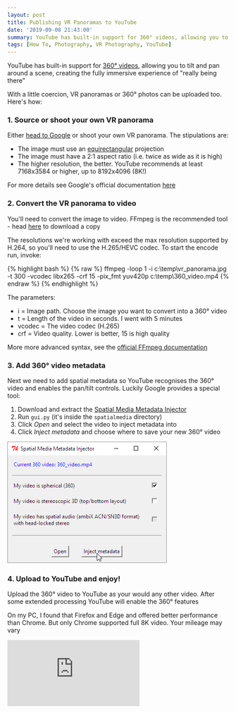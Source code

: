 ```yaml
---
layout: post
title: Publishing VR Panoramas to YouTube
date: '2019-09-08 21:43:00'
summary: YouTube has built-in support for 360° videos, allowing you to tilt and pan around a scene, creating the fully immersive experience of “really being there” ...
tags: [How To, Photography, VR Photography, YouTube]
---
```


YouTube has built-in support for <a href="https://creatoracademy.youtube.com/page/lesson/spherical-video#strategies-zippy-link-1" target="_blank">360° videos</a>, allowing you to tilt and pan around a scene, creating the fully immersive experience of "really being there"

With a little coercion, VR panoramas or 360° photos can be uploaded too. Here's how:

### 1. Source or shoot your own VR panorama

Either <a href="https://www.google.co.uk/search?q=equirectangular+vr+photo&rlz=1CDGOYI_enGB653GB654&hl=en-GB&prmd=ivn&source=lnms&tbm=isch&sa=X&ved=0ahUKEwiMi6_uptLPAhXFECwKHYiRDOAQ_AUIBygB&biw=414&bih=660" target="_blank">head to Google</a> or shoot your own VR panorama. The stipulations are:

* The image must use an <a href="https://en.wikipedia.org/wiki/Equirectangular_projection" target="_blank">equirectangular</a> projection
* The image must have a 2:1 aspect ratio (i.e. twice as wide as it is high)
* The higher resolution, the better. YouTube recommends at least 7168x3584 or higher, up to 8192x4096 (8K!)

For more details see Google's official documentation <a href="https://support.google.com/youtube/answer/6178631?hl=en" target="_blank">here</a>

### 2. Convert the VR panorama to video

You'll need to convert the image to video. FFmpeg is the recommended tool - head <a href="https://ffmpeg.org/download.html" target="_blank">here</a> to download a copy

The resolutions we're working with exceed the max resolution supported by H.264, so you'll need to use the H.265/HEVC codec. To start the encode run, invoke:

{% highlight bash %}
{% raw %}
ffmpeg -loop 1 -i c:\temp\vr_panorama.jpg -t 300 -vcodec libx265 -crf 15 -pix_fmt yuv420p c:\temp\360_video.mp4
{% endraw %}
{% endhighlight %}

The parameters:

* i = Image path. Choose the image you want to convert into a 360° video
* t = Length of the video in seconds. I went with 5 minutes
* vcodec = The video codec (H.265)
* crf = Video quality. Lower is better, 15 is high quality 

More more advanced syntax, see the <a href="https://ffmpeg.org/ffmpeg-all.html#image2-1" target="_blank">official FFmpeg documentation</a>

### 3. Add 360° video metadata 
	
Next we need to add spatial metadata so YouTube recognises the 360° video and enables the pan/tilt controls. Luckily Google provides a special tool:

1. Download and extract the <a href="https://github.com/google/spatial-media/releases/tag/v2.1" target="_blank">Spatial Media Metadata Injector</a>
2. Run `gui.py` (it's inside the `spatialmedia` directory)
3. Click *Open* and select the video to inject metadata into
4. Click *Inject metadata* and choose where to save your new 360° video 

![](/img/posts/spatial_media_metadata_injector_2.png)

### 4. Upload to YouTube and enjoy!

Upload the 360° video to YouTube as your would any other video. After some extended processing YouTube will enable the 360° features

On my PC, I found that Firefox and Edge and offered better performance than Chrome. But only Chrome supported full 8K video. Your mileage may vary

<div class="youtube-container">
<iframe src="https://www.youtube.com/embed/W1rKkSokIXU?rel=0" 
frameborder="0" allowfullscreen class="youtube-video"></iframe>
</div> 
